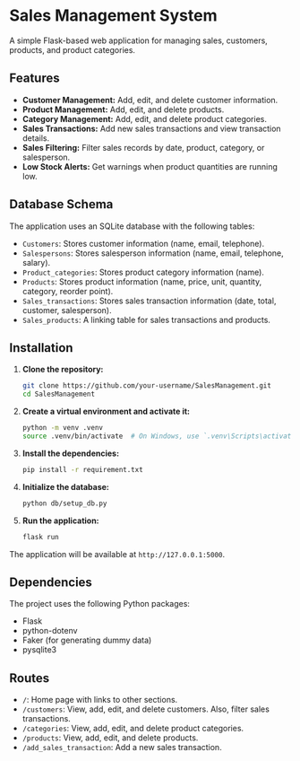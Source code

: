 # Sales Management System

A simple Flask-based web application for managing sales, customers, products, and product categories.

## Features

*   **Customer Management:** Add, edit, and delete customer information.
*   **Product Management:** Add, edit, and delete products.
*   **Category Management:** Add, edit, and delete product categories.
*   **Sales Transactions:** Add new sales transactions and view transaction details.
*   **Sales Filtering:** Filter sales records by date, product, category, or salesperson.
*   **Low Stock Alerts:** Get warnings when product quantities are running low.

## Database Schema

The application uses an SQLite database with the following tables:

*   `Customers`: Stores customer information (name, email, telephone).
*   `Salespersons`: Stores salesperson information (name, email, telephone, salary).
*   `Product_categories`: Stores product category information (name).
*   `Products`: Stores product information (name, price, unit, quantity, category, reorder point).
*   `Sales_transactions`: Stores sales transaction information (date, total, customer, salesperson).
*   `Sales_products`: A linking table for sales transactions and products.

## Installation

1.  **Clone the repository:**
    ```bash
    git clone https://github.com/your-username/SalesManagement.git
    cd SalesManagement
    ```

2.  **Create a virtual environment and activate it:**
    ```bash
    python -m venv .venv
    source .venv/bin/activate  # On Windows, use `.venv\Scripts\activate`
    ```

3.  **Install the dependencies:**
    ```bash
    pip install -r requirement.txt
    ```

4.  **Initialize the database:**
    ```bash
    python db/setup_db.py
    ```

5.  **Run the application:**
    ```bash
    flask run
    ```

The application will be available at `http://127.0.0.1:5000`.

## Dependencies

The project uses the following Python packages:

*   Flask
*   python-dotenv
*   Faker (for generating dummy data)
*   pysqlite3

## Routes

*   `/`: Home page with links to other sections.
*   `/customers`: View, add, edit, and delete customers. Also, filter sales transactions.
*   `/categories`: View, add, edit, and delete product categories.
*   `/products`: View, add, edit, and delete products.
*   `/add_sales_transaction`: Add a new sales transaction.
